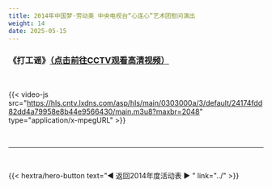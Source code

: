 ```yaml
---
title: 2014年中国梦·劳动美 中央电视台“心连心”艺术团慰问演出
weight: 14
date: 2025-05-15
---
```


### 《打工谣》[（点击前往CCTV观看高清视频）](https://tv.cctv.com/2014/05/01/VIDE1398949576857457.shtml)

<br>

{{< video-js src="https://hls.cntv.lxdns.com/asp/hls/main/0303000a/3/default/24174fdd82dd4a79958e8b44e9566430/main.m3u8?maxbr=2048" type="application/x-mpegURL" >}}


<br>
<hr>
<br>

{{< hextra/hero-button text="◀ 返回2014年度活动表 ▶ " link="../" >}}